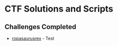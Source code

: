 # CTF Solutions and Scripts

## Challenges Completed

- [ropasaurusrex](train/ropasaurusrex/) - Test
